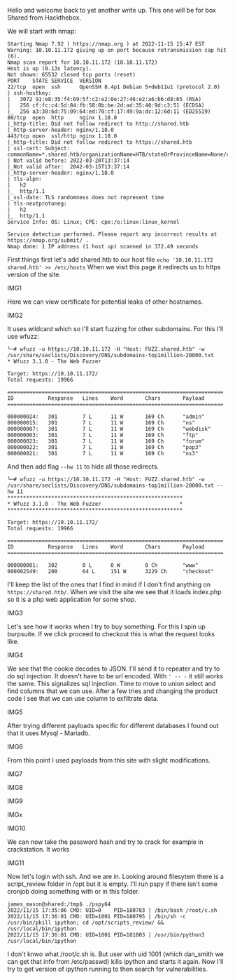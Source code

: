 Hello and welcome back to yet another write up. This one will be for box Shared from Hackthebox. 

We will start with nmap:

```
Starting Nmap 7.92 ( https://nmap.org ) at 2022-11-15 15:47 EST
Warning: 10.10.11.172 giving up on port because retransmission cap hit (6).
Nmap scan report for 10.10.11.172 (10.10.11.172)
Host is up (0.13s latency).
Not shown: 65532 closed tcp ports (reset)
PORT    STATE SERVICE  VERSION
22/tcp  open  ssh      OpenSSH 8.4p1 Debian 5+deb11u1 (protocol 2.0)
| ssh-hostkey: 
|   3072 91:e8:35:f4:69:5f:c2:e2:0e:27:46:e2:a6:b6:d8:65 (RSA)
|   256 cf:fc:c4:5d:84:fb:58:0b:be:2d:ad:35:40:9d:c3:51 (ECDSA)
|_  256 a3:38:6d:75:09:64:ed:70:cf:17:49:9a:dc:12:6d:11 (ED25519)
80/tcp  open  http     nginx 1.18.0
|_http-title: Did not follow redirect to http://shared.htb
|_http-server-header: nginx/1.18.0
443/tcp open  ssl/http nginx 1.18.0
|_http-title: Did not follow redirect to https://shared.htb
| ssl-cert: Subject: commonName=*.shared.htb/organizationName=HTB/stateOrProvinceName=None/countryName=US
| Not valid before: 2022-03-20T13:37:14
|_Not valid after:  2042-03-15T13:37:14
|_http-server-header: nginx/1.18.0
| tls-alpn: 
|   h2
|_  http/1.1
|_ssl-date: TLS randomness does not represent time
| tls-nextprotoneg: 
|   h2
|_  http/1.1
Service Info: OS: Linux; CPE: cpe:/o:linux:linux_kernel

Service detection performed. Please report any incorrect results at https://nmap.org/submit/ .
Nmap done: 1 IP address (1 host up) scanned in 372.49 seconds
```

First things first let's add shared.htb to our host file `echo '10.10.11.172 shared.htb' >> /etc/hosts`
When we visit this page it redirects us to https version of the site. 

IMG1

Here we can view certificate for potential leaks of other hostnames. 

IMG2

It uses wildcard which so I'll start fuzzing for other subdomains. For this I'll use wfuzz:
```
└─# wfuzz -u https://10.10.11.172 -H "Host: FUZZ.shared.htb" -w /usr/share/seclists/Discovery/DNS/subdomains-top1million-20000.txt 
* Wfuzz 3.1.0 - The Web Fuzzer                         

Target: https://10.10.11.172/
Total requests: 19966

=====================================================================
ID           Response   Lines    Word       Chars       Payload                                                                                                                                                                     
=====================================================================

000000024:   301        7 L      11 W       169 Ch      "admin"                                                                                                                                                                     
000000015:   301        7 L      11 W       169 Ch      "ns"                                                                                                                                                                        
000000007:   301        7 L      11 W       169 Ch      "webdisk"                                                                                                                                                                   
000000003:   301        7 L      11 W       169 Ch      "ftp"                                                                                                                                                                       
000000023:   301        7 L      11 W       169 Ch      "forum"                                                                                                                                                                     
000000022:   301        7 L      11 W       169 Ch      "pop3"                                                                                                                                                                      
000000021:   301        7 L      11 W       169 Ch      "ns3"          
```
And then add flag `--hw 11` to hide all those redirects.

```
└─# wfuzz -u https://10.10.11.172 -H "Host: FUZZ.shared.htb" -w /usr/share/seclists/Discovery/DNS/subdomains-top1million-20000.txt --hw 11
********************************************************
* Wfuzz 3.1.0 - The Web Fuzzer                         *
********************************************************

Target: https://10.10.11.172/
Total requests: 19966

=====================================================================
ID           Response   Lines    Word       Chars       Payload                                                                                                                                                                     
=====================================================================

000000001:   302        0 L      0 W        0 Ch        "www"                                                                                                                                                                       
000002549:   200        64 L     151 W      3229 Ch     "checkout"  
```

I'll keep the list of the ones that I find in mind if I don't find
anything on `https://shared.htb/`. When we visit the site we see that it loads index.php so it is a php web application for some 
shop.

IMG3

Let's see how it works when I try to buy something. For this I spin up burpsuite. If we click proceed to checkout
this is what the request looks like.

IMG4

We see that the cookie decodes to JSON. I'll send it to repeater and try to do sql injection. It doesn't have to be url encoded.
With `' -- -` it still works the same. This signalizes sql injection. Time to move to union select and find columns that we can use. After a few tries and changing the product code I see that we can use column to exfiltrate data.

IMG5

After trying different payloads specific for different databases I found out that it uses Mysql - Mariadb.

IMG6

From this point I used payloads from this site with slight modifications.

IMG7

IMG8

IMG9

IMGx

IMG10

We can now take the password hash and try to crack for example in crackstation. It works 

IMG11

Now let's login with ssh. And we are in. Looking around filesytem there is a script_review folder in /opt but it is
empty. I'll run pspy if there isn't some cronjob doing something with or in this folder. 

```
james_mason@shared:/tmp$ ./pspy64 
2022/11/15 17:35:06 CMD: UID=0    PID=180783 | /bin/bash /root/c.sh 
2022/11/15 17:36:01 CMD: UID=1001 PID=180795 | /bin/sh -c /usr/bin/pkill ipython; cd /opt/scripts_review/ && /usr/local/bin/ipython 
2022/11/15 17:36:01 CMD: UID=1001 PID=181003 | /usr/bin/python3 /usr/local/bin/ipython 
``` 

I don't knwo what /root/c.sh is. But user with uid 1001 (which dan_smith we can get that info from /etc/passwd) kills ipython 
and starts it again. Now I'll try to get version of ipython running to then search for vulnerabilities. 



